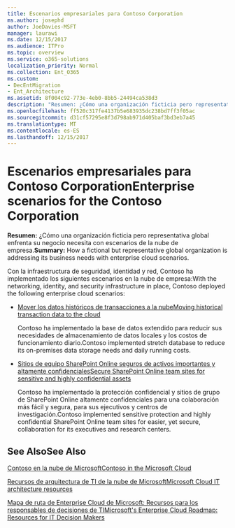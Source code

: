 ```yaml
---
title: Escenarios empresariales para Contoso Corporation
ms.author: josephd
author: JoeDavies-MSFT
manager: laurawi
ms.date: 12/15/2017
ms.audience: ITPro
ms.topic: overview
ms.service: o365-solutions
localization_priority: Normal
ms.collection: Ent_O365
ms.custom:
- DecEntMigration
- Ent_Architecture
ms.assetid: 8f004c92-773e-4eb0-8bb5-24494ca538d3
description: "Resumen: ¿Cómo una organización ficticia pero representativa global enfrenta su negocio necesita con escenarios de la nube de empresa."
ms.openlocfilehash: ff520c317fe4137b5e683935dc238bd7ff3f05ac
ms.sourcegitcommit: d31cf57295e8f3d798ab971d405baf3bd3eb7a45
ms.translationtype: MT
ms.contentlocale: es-ES
ms.lasthandoff: 12/15/2017
---
```

# <a name="enterprise-scenarios-for-the-contoso-corporation"></a><span data-ttu-id="c0890-103">Escenarios empresariales para Contoso Corporation</span><span class="sxs-lookup"><span data-stu-id="c0890-103">Enterprise scenarios for the Contoso Corporation</span></span>

 <span data-ttu-id="c0890-104">**Resumen:** ¿Cómo una organización ficticia pero representativa global enfrenta su negocio necesita con escenarios de la nube de empresa.</span><span class="sxs-lookup"><span data-stu-id="c0890-104">**Summary:** How a fictional but representative global organization is addressing its business needs with enterprise cloud scenarios.</span></span>
  
<span data-ttu-id="c0890-105">Con la infraestructura de seguridad, identidad y red, Contoso ha implementado los siguientes escenarios en la nube de empresa:</span><span class="sxs-lookup"><span data-stu-id="c0890-105">With the networking, identity, and security infrastructure in place, Contoso deployed the following enterprise cloud scenarios:</span></span>
  
- [<span data-ttu-id="c0890-106">Mover los datos históricos de transacciones a la nube</span><span class="sxs-lookup"><span data-stu-id="c0890-106">Moving historical transaction data to the cloud</span></span>](moving-historical-transaction-data-to-the-cloud.md)
    
    <span data-ttu-id="c0890-107">Contoso ha implementado la base de datos extendido para reducir sus necesidades de almacenamiento de datos locales y los costos de funcionamiento diario.</span><span class="sxs-lookup"><span data-stu-id="c0890-107">Contoso implemented stretch database to reduce its on-premises data storage needs and daily running costs.</span></span>
    
- [<span data-ttu-id="c0890-108">Sitios de equipo SharePoint Online seguros de activos importantes y altamente confidenciales</span><span class="sxs-lookup"><span data-stu-id="c0890-108">Secure SharePoint Online team sites for sensitive and highly confidential assets</span></span>](secure-sharepoint-online-team-sites-for-sensitive-and-highly-confidential-assets.md)
    
    <span data-ttu-id="c0890-109">Contoso ha implementado la protección confidencial y sitios de grupo de SharePoint Online altamente confidenciales para una colaboración más fácil y segura, para sus ejecutivos y centros de investigación.</span><span class="sxs-lookup"><span data-stu-id="c0890-109">Contoso implemented sensitive protection and highly confidential SharePoint Online team sites for easier, yet secure, collaboration for its executives and research centers.</span></span>
    
## <a name="see-also"></a><span data-ttu-id="c0890-110">See Also</span><span class="sxs-lookup"><span data-stu-id="c0890-110">See Also</span></span>

[<span data-ttu-id="c0890-111">Contoso en la nube de Microsoft</span><span class="sxs-lookup"><span data-stu-id="c0890-111">Contoso in the Microsoft Cloud</span></span>](contoso-in-the-microsoft-cloud.md)
  
[<span data-ttu-id="c0890-112">Recursos de arquitectura de TI de la nube de Microsoft</span><span class="sxs-lookup"><span data-stu-id="c0890-112">Microsoft Cloud IT architecture resources</span></span>](microsoft-cloud-it-architecture-resources.md)

[<span data-ttu-id="c0890-113">Mapa de ruta de Enterprise Cloud de Microsoft: Recursos para los responsables de decisiones de TI</span><span class="sxs-lookup"><span data-stu-id="c0890-113">Microsoft's Enterprise Cloud Roadmap: Resources for IT Decision Makers</span></span>](https://sway.com/FJ2xsyWtkJc2taRD)



